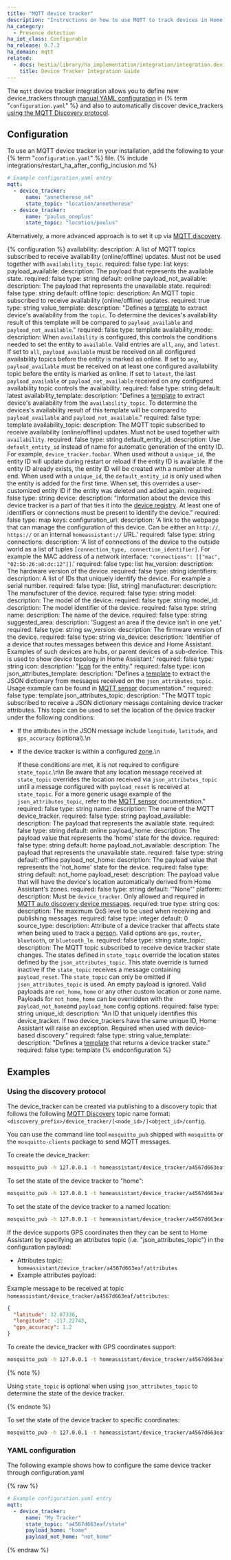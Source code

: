 ```yaml
---
title: "MQTT device tracker"
description: "Instructions on how to use MQTT to track devices in Home Assistant."
ha_category:
  - Presence detection
ha_iot_class: Configurable
ha_release: 0.7.3
ha_domain: mqtt
related:
  - docs: hestia/library/ha_implementation/integration/integration.device_tracker.md
    title: Device Tracker Integration Guide
---
```


The `mqtt` device tracker integration allows you to define new device_trackers through [manual YAML configuration](#yaml-configuration) in {% term "`configuration.yaml`" %} and also to automatically discover device_trackers [using the MQTT Discovery protocol](#using-the-discovery-protocol).

## Configuration

To use an MQTT device tracker in your installation, add the following to your {% term "`configuration.yaml`" %} file.
{% include integrations/restart_ha_after_config_inclusion.md %}

```yaml
# Example configuration.yaml entry
mqtt:
  - device_tracker:
      name: "annetherese_n4"
      state_topic: "location/annetherese"
  - device_tracker:
      name: "paulus_oneplus"
      state_topic: "location/paulus"
```

Alternatively, a more advanced approach is to set it up via [MQTT discovery](/integrations/mqtt/#mqtt-discovery).

{% configuration %}
availability:
description: A list of MQTT topics subscribed to receive availability (online/offline) updates. Must not be used together with `availability_topic`.
required: false
type: list
keys:
payload_available:
description: The payload that represents the available state.
required: false
type: string
default: online
payload_not_available:
description: The payload that represents the unavailable state.
required: false
type: string
default: offline
topic:
description: An MQTT topic subscribed to receive availability (online/offline) updates.
required: true
type: string
value_template:
description: "Defines a [template](/docs/configuration/templating/#using-value-templates-with-mqtt) to extract device's availability from the `topic`. To determine the devices's availability result of this template will be compared to `payload_available` and `payload_not_available`."
required: false
type: template
availability_mode:
description: When `availability` is configured, this controls the conditions needed to set the entity to `available`. Valid entries are `all`, `any`, and `latest`. If set to `all`, `payload_available` must be received on all configured availability topics before the entity is marked as online. If set to `any`, `payload_available` must be received on at least one configured availability topic before the entity is marked as online. If set to `latest`, the last `payload_available` or `payload_not_available` received on any configured availability topic controls the availability.
required: false
type: string
default: latest
availability_template:
description: "Defines a [template](/docs/configuration/templating/#using-value-templates-with-mqtt) to extract device's availability from the `availability_topic`. To determine the devices's availability result of this template will be compared to `payload_available` and `payload_not_available`."
required: false
type: template
availability_topic:
description: The MQTT topic subscribed to receive availability (online/offline) updates. Must not be used together with `availability`.
required: false
type: string
default_entity_id:
description: Use `default_entity_id` instead of name for automatic generation of the entity ID. For example, `device_tracker.foobar`. When used without a `unique_id`, the entity ID will update during restart or reload if the entity ID is available. If the entity ID already exists, the entity ID will be created with a number at the end. When used with a `unique_id`, the `default_entity_id` is only used when the entity is added for the first time. When set, this overrides a user-customized entity ID if the entity was deleted and added again.
required: false
type: string
device:
description: "Information about the device this device tracker is a part of that ties it into the [device registry](https://developers.home-assistant.io/docs/en/device_registry_index.html). At least one of identifiers or connections must be present to identify the device."
required: false
type: map
keys:
configuration_url:
description: 'A link to the webpage that can manage the configuration of this device. Can be either an `http://`, `https://` or an internal `homeassistant://` URL.'
required: false
type: string
connections:
description: 'A list of connections of the device to the outside world as a list of tuples `[connection_type, connection_identifier]`. For example the MAC address of a network interface: `"connections": [["mac", "02:5b:26:a8:dc:12"]]`.'
required: false
type: list
hw_version:
description: The hardware version of the device.
required: false
type: string
identifiers:
description: A list of IDs that uniquely identify the device. For example a serial number.
required: false
type: [list, string]
manufacturer:
description: The manufacturer of the device.
required: false
type: string
model:
description: The model of the device.
required: false
type: string
model_id:
description: The model identifier of the device.
required: false
type: string
name:
description: The name of the device.
required: false
type: string
suggested_area:
description: 'Suggest an area if the device isn’t in one yet.'
required: false
type: string
sw_version:
description: The firmware version of the device.
required: false
type: string
via_device:
description: 'Identifier of a device that routes messages between this device and Home Assistant. Examples of such devices are hubs, or parent devices of a sub-device. This is used to show device topology in Home Assistant.'
required: false
type: string
icon:
description: "[Icon](/docs/configuration/customizing-devices/#icon) for the entity."
required: false
type: icon
json_attributes_template:
description: "Defines a [template](/docs/configuration/templating/#using-value-templates-with-mqtt) to extract the JSON dictionary from messages received on the `json_attributes_topic`. Usage example can be found in [MQTT sensor](/integrations/sensor.mqtt/#json-attributes-template-configuration) documentation."
required: false
type: template
json_attributes_topic:
description: "The MQTT topic subscribed to receive a JSON dictionary message containing device tracker attributes.
This topic can be used to set the location of the device tracker under the following conditions:

- If the attributes in the JSON message include `longitude`, `latitude`, and `gps_accuracy` (optional).\n
- If the device tracker is within a configured [zone](/integrations/zone/).\n

  If these conditions are met, it is not required to configure `state_topic`.\n\n
  Be aware that any location message received at `state_topic` overrides the location received via `json_attributes_topic` until a message configured with `payload_reset` is received at `state_topic`. For a more generic usage example of the `json_attributes_topic`, refer to the [MQTT sensor](/integrations/sensor.mqtt/#json-attributes-topic-configuration) documentation."
  required: false
  type: string
  name:
  description: The name of the MQTT device_tracker.
  required: false
  type: string
  payload_available:
  description: The payload that represents the available state.
  required: false
  type: string
  default: online
  payload_home:
  description: The payload value that represents the 'home' state for the device.
  required: false
  type: string
  default: home
  payload_not_available:
  description: The payload that represents the unavailable state.
  required: false
  type: string
  default: offline
  payload_not_home:
  description: The payload value that represents the 'not_home' state for the device.
  required: false
  type: string
  default: not_home
  payload_reset:
  description: The payload value that will have the device's location automatically derived from Home Assistant's zones.
  required: false
  type: string
  default: '"None"'
  platform:
  description: Must be `device_tracker`. Only allowed and required in [MQTT auto discovery device messages](/integrations/mqtt/#device-discovery-payload).
  required: true
  type: string
  qos:
  description: The maximum QoS level to be used when receiving and publishing messages.
  required: false
  type: integer
  default: 0
  source_type:
  description: Attribute of a device tracker that affects state when being used to track a [person](/integrations/person/). Valid options are `gps`, `router`, `bluetooth`, or `bluetooth_le`.
  required: false
  type: string
  state_topic:
  description: The MQTT topic subscribed to receive device tracker state changes. The states defined in `state_topic` override the location states defined by the `json_attributes_topic`. This state override is turned inactive if the `state_topic` receives a message containing `payload_reset`. The `state_topic` can only be omitted if `json_attributes_topic` is used. An empty payload is ignored. Valid payloads are `not_home`, `home` or any other custom location or zone name. Payloads for `not_home`, `home` can be overridden with the `payload_not_home`and `payload_home` config options.
  required: false
  type: string
  unique_id:
  description: "An ID that uniquely identifies this device_tracker. If two device_trackers have the same unique ID, Home Assistant will raise an exception. Required when used with device-based discovery."
  required: false
  type: string
  value_template:
  description: "Defines a [template](/docs/configuration/templating/#using-value-templates-with-mqtt) that returns a device tracker state."
  required: false
  type: template
  {% endconfiguration %}

## Examples

### Using the discovery protocol

The device_tracker can be created via publishing to a discovery topic that follows the following [MQTT Discovery](/integrations/mqtt/#mqtt-discovery#discovery-topic) topic name format: `<discovery_prefix>/device_tracker/[<node_id>/]<object_id>/config`.

You can use the command line tool `mosquitto_pub` shipped with `mosquitto` or the `mosquitto-clients` package to send MQTT messages.

To create the device_tracker:

```bash
mosquitto_pub -h 127.0.0.1 -t homeassistant/device_tracker/a4567d663eaf/config -m '{"state_topic": "homeassistant/device_tracker/a4567d663eaf/state", "name": "My Tracker", "payload_home": "home", "payload_not_home": "not_home"}'
```

To set the state of the device tracker to "home":

```bash
mosquitto_pub -h 127.0.0.1 -t homeassistant/device_tracker/a4567d663eaf/state -m 'home'
```

To set the state of the device tracker to a named location:

```bash
mosquitto_pub -h 127.0.0.1 -t homeassistant/device_tracker/a4567d663eaf/state -m 'location_name'
```

If the device supports GPS coordinates then they can be sent to Home Assistant by specifying an attributes topic (i.e. "json_attributes_topic") in the configuration payload:

- Attributes topic: `homeassistant/device_tracker/a4567d663eaf/attributes`
- Example attributes payload:

Example message to be received at topic `homeassistant/device_tracker/a4567d663eaf/attributes`:

```json
{
  "latitude": 32.87336,
  "longitude": -117.22743,
  "gps_accuracy": 1.2
}
```

To create the device_tracker with GPS coordinates support:

```bash
mosquitto_pub -h 127.0.0.1 -t homeassistant/device_tracker/a4567d663eaf/config -m '{"json_attributes_topic": "homeassistant/device_tracker/a4567d663eaf/attributes", "name": "My Tracker"}'
```

{% note %}

Using `state_topic` is optional when using `json_attributes_topic` to determine the state of the device tracker.

{% endnote %}

To set the state of the device tracker to specific coordinates:

```bash
mosquitto_pub -h 127.0.0.1 -t homeassistant/device_tracker/a4567d663eaf/attributes -m '{"latitude": 32.87336, "longitude": -117.22743, "gps_accuracy": 1.2}'
```

### YAML configuration

The following example shows how to configure the same device tracker through configuration.yaml

{% raw %}

```yaml
# Example configuration.yaml entry
mqtt:
  - device_tracker:
      name: "My Tracker"
      state_topic: "a4567d663eaf/state"
      payload_home: "home"
      payload_not_home: "not_home"
```

{% endraw %}
